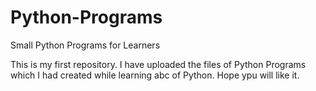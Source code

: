 # Python-Programs
Small Python Programs for Learners

This is my first repository. I have uploaded the files of Python Programs which I had created while learning abc of Python. Hope ypu will like it.
